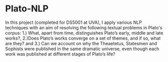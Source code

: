 # Plato-NLP
In this project (completed for DS5001 at UVA), I apply various NLP techniques with an aim of resolving the following textual problems in Plato's corpus: 
1.) What, apart from time, distinguishes Plato’s early, middle and late works?, 
2.)Does Plato’s works converge on a set of themes, and if so, what are they? and 3.) 
Can we account on why the Theaetetus, Statesmen and Sophists were published in the
same dramatic universe, even though each work was published at different stages of Plato’s life? 
